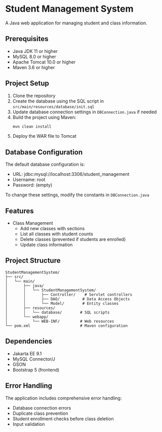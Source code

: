 # Student Management System

A Java web application for managing student and class information.

## Prerequisites

- Java JDK 11 or higher
- MySQL 8.0 or higher
- Apache Tomcat 10.0 or higher
- Maven 3.6 or higher

## Project Setup

1. Clone the repository
2. Create the database using the SQL script in `src/main/resources/database/init.sql`
3. Update database connection settings in `DBConnection.java` if needed
4. Build the project using Maven:
   ```bash
   mvn clean install
   ```
5. Deploy the WAR file to Tomcat

## Database Configuration

The default database configuration is:
- URL: jdbc:mysql://localhost:3306/student_management
- Username: root
- Password: (empty)

To change these settings, modify the constants in `DBConnection.java`

## Features

- Class Management
  - Add new classes with sections
  - List all classes with student counts
  - Delete classes (prevented if students are enrolled)
  - Update class information

## Project Structure

```
StudentManagementSystem/
├── src/
│   └── main/
│       ├── java/
│       │   └── StudentManagementSystem/
│       │       ├── Controller/    # Servlet controllers
│       │       ├── DAO/          # Data Access Objects
│       │       └── Model/        # Entity classes
│       ├── resources/
│       │   └── database/        # SQL scripts
│       └── webapp/
│           └── WEB-INF/         # Web resources
└── pom.xml                      # Maven configuration
```

## Dependencies

- Jakarta EE 9.1
- MySQL Connector/J
- GSON
- Bootstrap 5 (frontend)

## Error Handling

The application includes comprehensive error handling:
- Database connection errors
- Duplicate class prevention
- Student enrollment checks before class deletion
- Input validation
